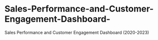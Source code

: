 # Sales-Performance-and-Customer-Engagement-Dashboard-
Sales Performance and Customer Engagement Dashboard (2020-2023)
